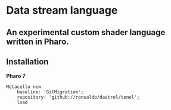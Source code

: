 # Data stream language
## An experimental custom shader language written in Pharo.

## Installation

**Pharo 7**

```smalltalk
Metacello new
	baseline: 'GitMigration';
	repository: 'github://ronsaldo/dastrel/tonel';
	load
```
